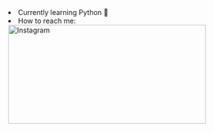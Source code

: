 <li>
  <span>
  Currently learning Python 🐍
  </span>
</li>
<li>
  <span>
    How to reach me:&nbsp;
    <a href="https://www.instagram.com/var.iabile/">
      <img align="center" src="http://pixelartmaker-data-78746291193.nyc3.digitaloceanspaces.com/image/9cd12cf3979e388.png" alt="Instagram"  width="400" height="200">
    </a>
  </span>
</li>
<!--
**IreneVarisco/IreneVarisco** is a ✨ _special_ ✨ repository because its `README.md` (this file) appears on your GitHub profile.

Here are some ideas to get you started:

- 🔭 I’m currently working on ...
- 🌱 I’m currently learning ...
- 👯 I’m looking to collaborate on ...
- 🤔 I’m looking for help with ...
- 💬 Ask me about ...
- 📫 How to reach me: ...
- 😄 Pronouns: ...
- ⚡ Fun fact: ...
-->
